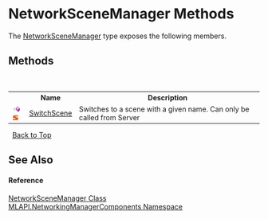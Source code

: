 # NetworkSceneManager Methods
 

The <a href="T_MLAPI_NetworkingManagerComponents_NetworkSceneManager">NetworkSceneManager</a> type exposes the following members.


## Methods
&nbsp;<table><tr><th></th><th>Name</th><th>Description</th></tr><tr><td>![Public method](media/pubmethod.gif "Public method")![Static member](media/static.gif "Static member")</td><td><a href="M_MLAPI_NetworkingManagerComponents_NetworkSceneManager_SwitchScene">SwitchScene</a></td><td>
Switches to a scene with a given name. Can only be called from Server</td></tr></table>&nbsp;
<a href="#networkscenemanager-methods">Back to Top</a>

## See Also


#### Reference
<a href="T_MLAPI_NetworkingManagerComponents_NetworkSceneManager">NetworkSceneManager Class</a><br /><a href="N_MLAPI_NetworkingManagerComponents">MLAPI.NetworkingManagerComponents Namespace</a><br />